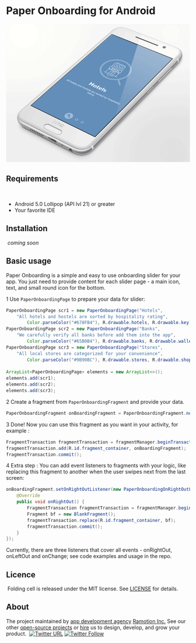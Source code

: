 # Paper Onboarding for Android

![Animation](onboarding_preview.gif)

## Requirements
​
- Android 5.0 Lollipop (API lvl 21) or greater
- Your favorite IDE

## Installation
​
*coming soon*

## Basic usage

Paper Onboarding is a simple and easy to use onboarding slider for your app. You just need to provide content for each slider page - a main icon, text, and small round icon for the bottom.

1 Use `PaperOnboardingPage` to prepare your data for slider:
```java
PaperOnboardingPage scr1 = new PaperOnboardingPage("Hotels",
	"All hotels and hostels are sorted by hospitality rating",
        Color.parseColor("#678FB4"), R.drawable.hotels, R.drawable.key);
PaperOnboardingPage scr2 = new PaperOnboardingPage("Banks",
	"We carefully verify all banks before add them into the app",
        Color.parseColor("#65B0B4"), R.drawable.banks, R.drawable.wallet);
PaperOnboardingPage scr3 = new PaperOnboardingPage("Stores",
	"All local stores are categorized for your convenience",
        Color.parseColor("#9B90BC"), R.drawable.stores, R.drawable.shopping_cart);

ArrayList<PaperOnboardingPage> elements = new ArrayList<>();
elements.add(scr1);
elements.add(scr2);
elements.add(scr3);
```


2 Create a fragment from `PaperOnboardingFragment` and provide your data.
```java
PaperOnboardingFragment onBoardingFragment = PaperOnboardingFragment.newInstance(elements);
```

3 Done! Now you can use this fragment as you want in your activity, for example :

```java
FragmentTransaction fragmentTransaction = fragmentManager.beginTransaction();
fragmentTransaction.add(R.id.fragment_container, onBoardingFragment);
fragmentTransaction.commit();
```

4 Extra step : You can add event listeners to fragments with your logic, like replacing this fragment to another when the user swipes next from the last screen:

```java
onBoardingFragment.setOnRightOutListener(new PaperOnboardingOnRightOutListener() {
    @Override
    public void onRightOut() {
        FragmentTransaction fragmentTransaction = fragmentManager.beginTransaction();
        Fragment bf = new BlankFragment();
        fragmentTransaction.replace(R.id.fragment_container, bf);
        fragmentTransaction.commit();
    }
});
```
Currently, there are three listeners that cover all events - onRightOut, onLeftOut and onChange; see code examples and usage in the repo.

## Licence
​
Folding cell is released under the MIT license.
See [LICENSE](./LICENSE) for details.
​
## About
The project maintained by [app development agency](https://ramotion.com?utm_source=gthb&utm_medium=special&utm_campaign=foolding-cell-android) [Ramotion Inc.](https://ramotion.com?utm_source=gthb&utm_medium=special&utm_campaign=foolding-cell-android)
See our other [open-source projects](https://github.com/ramotion) or [hire](https://ramotion.com?utm_source=gthb&utm_medium=special&utm_campaign=foolding-cell-android) us to design, develop, and grow your product.
​
[![Twitter URL](https://img.shields.io/twitter/url/http/shields.io.svg?style=social)](https://twitter.com/intent/tweet?text=https://github.com/ramotion/foolding-cell-android)
[![Twitter Follow](https://img.shields.io/twitter/follow/ramotion.svg?style=social)](https://twitter.com/ramotion)
